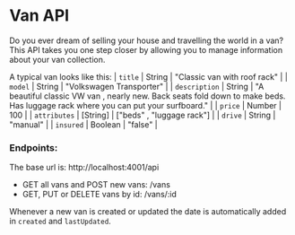 # Van API
Do you ever dream of selling your house and travelling the world in a van? This API takes you one step closer by allowing you to manage information about your van collection.

A typical van looks like this:
| `title` | String | "Classic van with roof rack" |
| `model` | String | "Volkswagen Transporter" |
| `description` | String | "A beautiful classic VW van , nearly new. Back seats fold down to make beds. Has luggage rack where you can put your surfboard." |
| `price` | Number | 100 |
| `attributes` | [String] | ["beds" , "luggage rack"] |
| `drive` | String | "manual" |
| `insured` | Boolean | "false" |

### Endpoints:
The base url is: http://localhost:4001/api
* GET all vans and POST new vans: /vans
* GET, PUT or DELETE vans by id: /vans/:id

Whenever a new van is created or updated the date is automatically added in `created` and `lastUpdated`.



